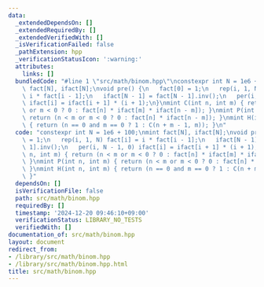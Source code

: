 ```yaml
---
data:
  _extendedDependsOn: []
  _extendedRequiredBy: []
  _extendedVerifiedWith: []
  _isVerificationFailed: false
  _pathExtension: hpp
  _verificationStatusIcon: ':warning:'
  attributes:
    links: []
  bundledCode: "#line 1 \"src/math/binom.hpp\"\nconstexpr int N = 1e6 + 100;\nmint\
    \ fact[N], ifact[N];\nvoid pre() {\n   fact[0] = 1;\n   rep(i, 1, N) fact[i] =\
    \ i * fact[i - 1];\n   ifact[N - 1] = fact[N - 1].inv();\n   per(i, N - 1, 0)\
    \ ifact[i] = ifact[i + 1] * (i + 1);\n}\nmint C(int n, int m) { return (n < m\
    \ or m < 0 ? 0 : fact[n] * ifact[m] * ifact[n - m]); }\nmint P(int n, int m) {\
    \ return (n < m or m < 0 ? 0 : fact[n] * ifact[n - m]); }\nmint H(int n, int m)\
    \ { return (n == 0 and m == 0 ? 1 : C(n + m - 1, m)); }\n"
  code: "constexpr int N = 1e6 + 100;\nmint fact[N], ifact[N];\nvoid pre() {\n   fact[0]\
    \ = 1;\n   rep(i, 1, N) fact[i] = i * fact[i - 1];\n   ifact[N - 1] = fact[N -\
    \ 1].inv();\n   per(i, N - 1, 0) ifact[i] = ifact[i + 1] * (i + 1);\n}\nmint C(int\
    \ n, int m) { return (n < m or m < 0 ? 0 : fact[n] * ifact[m] * ifact[n - m]);\
    \ }\nmint P(int n, int m) { return (n < m or m < 0 ? 0 : fact[n] * ifact[n - m]);\
    \ }\nmint H(int n, int m) { return (n == 0 and m == 0 ? 1 : C(n + m - 1, m));\
    \ }"
  dependsOn: []
  isVerificationFile: false
  path: src/math/binom.hpp
  requiredBy: []
  timestamp: '2024-12-20 09:46:10+09:00'
  verificationStatus: LIBRARY_NO_TESTS
  verifiedWith: []
documentation_of: src/math/binom.hpp
layout: document
redirect_from:
- /library/src/math/binom.hpp
- /library/src/math/binom.hpp.html
title: src/math/binom.hpp
---
```


